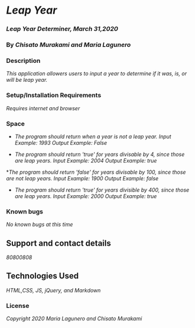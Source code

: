 # _Leap Year_

### _Leap Year Determiner, March 31,2020_

### By _Chisato Murakami and Maria Lagunero_

### Description

_This application allowers users to input a year to determine if it was, is, or will be leap year._

### Setup/Installation Requirements

_Requires internet and browser_

### Space

* _The program should return when a year is not a leap year.
Input Example: 1993
Output Example: False_

* _The program should return 'true' for years divisable by 4, since those are leap years.
Input Example: 2004
Output Example: true_

*_The program should return 'false' for years divisable by 100, since those are not leap years.
Input Example: 1900
Output Example: false_

* _The program should return 'true' for years divisible by 400, since those are leap years.
Input Example: 2000
Output Example: true_

### Known bugs

_No known bugs at this time_

## Support and contact details

_80800808_

## Technologies Used

_HTML,CSS, JS, jQuery, and Markdown_

### License

_Copyright 2020 Maria Lagunero and Chisato Murakami_